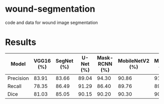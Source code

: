 # wound-segmentation
code and data for wound image segmentation

# Results
<table>
<thead>
  <tr>
    <th>Model</th>
    <th>VGG16 (%)</th>
    <th>SegNet (%)</th>
    <th>U-Net (%)</th>
    <th>Mask-RCNN (%)</th>
    <th>MobileNetV2 (%)</th>
    <th>MobileNetV2 + CCL (%)</th>
    <th>Our Approach</th>
  </tr>
</thead>
<tbody>
  <tr>
    <td>Precision</td>
    <td>83.91</td>
    <td>83.66</td>
    <td>89.04</td>
    <td>94.30</td>
    <td>90.86</td>
    <td>91.01</td>
    <td>91.82</td>
  </tr>
  <tr>
    <td>Recall</td>
    <td>78.35</td>
    <td>86.49</td>
    <td>91.29</td>
    <td>86.40</td>
    <td>89.76</td>
    <td>89.97</td>
    <td>86.64</td>
  </tr>
  <tr>
    <td>Dice</td>
    <td>81.03</td>
    <td>85.05</td>
    <td>90.15</td>
    <td>90.20</td>
    <td>90.30</td>
    <td>90.47</td>
    <td>88.98</td>
  </tr>
</tbody>
</table>
